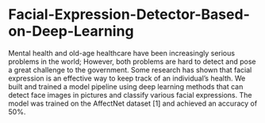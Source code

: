 # Facial-Expression-Detector-Based-on-Deep-Learning 
Mental health and old-age healthcare have been increasingly serious problems in the world;
However, both problems are hard to detect and pose a great challenge to the government. Some
research has shown that facial expression is an effective way to keep track of an individual’s
health. We built and trained a model pipeline using deep learning methods that can detect face
images in pictures and classify various facial expressions. The model was trained on the
AffectNet dataset [1] and achieved an accuracy of 50%.
